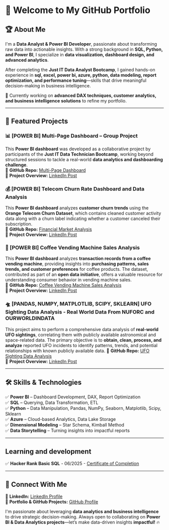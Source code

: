# 👋 Welcome to My GitHub Portfolio  

## 🏆 About Me  
I'm a **Data Analyst & Power BI Developer**, passionate about transforming raw data into actionable insights. With a strong background in **SQL, Python, and Power BI**, I specialize in **data visualization, dashboard design, and advanced analytics**.  

After completing the **Just IT Data Analyst Bootcamp**, I gained hands-on experience in **sql, excel, power bi, azure, python, data modeling, report optimization, and performance tuning**—skills that drive meaningful decision-making in business intelligence.  

📍 Currently working on **advanced DAX techniques, customer analytics, and business intelligence solutions** to refine my portfolio.  

---

## 🚀 Featured Projects  

### **📊 [POWER BI] Multi-Page Dashboard – Group Project**  
This **Power BI dashboard** was developed as a collaborative project by participants of the **Just IT Data Technician Bootcamp**, working beyond structured sessions to tackle a real-world **data analytics and dashboarding challenge**.  
🔗 **GitHub Repo:** [Multi-Page Dashboard](https://github.com/data-aleks/Multi-Page-Dashboard-Group-Project-)  
🔗 **Project Overview:** [LinkedIn Post](https://www.linkedin.com/posts/data-aleks_powerbi-dataanalytics-collaboration-activity-7335969275662204928-mNZn?utm_source=share&utm_medium=member_desktop&rcm=ACoAAFoVicIBeJ3vjyB51wcWrPmVV--yH5Xk308)  

### **💰 [POWER BI] Telecom Churn Rate Dashboard and Data Analysis** 
This **Power BI dashboard** analyzes **customer churn trends** using the **Orange Telecom Churn Dataset**, which contains cleaned customer activity data along with a churn label indicating whether a customer canceled their subscription.    
🔗 **GitHub Repo:** [Financial Market Analysis](https://github.com/data-aleks/Telecom_churn_rate)  
🔗 **Project Overview:** [LinkedIn Post](https://www.linkedin.com/posts/data-aleks_powerbi-data-dashboard-activity-7336291499443126273-O714?utm_source=share&utm_medium=member_desktop&rcm=ACoAAFoVicIBeJ3vjyB51wcWrPmVV--yH5Xk308)  


### **📍 [POWER BI] Coffee Vending Machine Sales Analysis**  
This **Power BI dashboard** analyzes **transaction records from a coffee vending machine**, providing insights into **purchasing patterns, sales trends, and customer preferences** for coffee products. The dataset, contributed as part of an **open data initiative**, offers a valuable resource for understanding consumer behavior in vending machine sales.   
🔗 **GitHub Repo:** [Coffee Vending Machine Sales Analysis](https://github.com/data-aleks/coffee_machine_sales)  
🔗 **Project Overview:** [LinkedIn Post](https://www.linkedin.com/posts/data-aleks_powerbi-dataanalytics-dashboarddesign-activity-7336879578163875842-5gV0?utm_source=share&utm_medium=member_desktop&rcm=ACoAAFoVicIBeJ3vjyB51wcWrPmVV--yH5Xk308)  

### **🛸 [PANDAS, NUMPY, MATPLOTLIB, SCIPY, SKLEARN] UFO Sighting Data Analysis - Real World Data From NUFORC and OURWORLDINDATA**  
This project aims to perform a comprehensive data analysis of **real-world UFO sightings**, correlating them with publicly available astronomical and space-related data. The primary objective is to **obtain, clean, process, and analyze** reported UFO incidents to identify patterns, trends, and potential relationships with known publicly available data.
🔗 **GitHub Repo:** [UFO Sighting Data Analysis](https://github.com/data-aleks/type_one_ufo_analysis/tree/main)  
🔗 **Project Overview:** [LinkedIn Post](https://www.linkedin.com/posts/data-aleks_dataanalysis-ufo-spaceexploration-activity-7340317208637505537-lvCL?utm_source=share&utm_medium=member_desktop&rcm=ACoAAFoVicIBeJ3vjyB51wcWrPmVV--yH5Xk308)  

---

## 🛠️ Skills & Technologies  
✅ **Power BI** – Dashboard Development, DAX, Report Optimization  
✅ **SQL** – Querying, Data Transformation, ETL  
✅ **Python** – Data Manipulation, Pandas, NumPy, Seaborn, Matplotlib, Scipy, Sklearn  
✅ **Azure** – Cloud-based Analytics, Data Lake Storage  
✅ **Dimensional Modeling** – Star Schema, Kimball Method  
✅ **Data Storytelling** – Turning insights into impactful reports  

---
## Learning and development
✅ **Hacker Rank Basic SQL** - 06/2025 - [Certificate of Completion](https://www.hackerrank.com/certificates/0b0188ef422d) 

---
## 📢 Connect With Me  
🔗 **LinkedIn:** [LinkedIn Profile](https://www.linkedin.com/in/data-aleks/)  
🚀 **Portfolio & GitHub Projects:** [GitHub Profile](https://github.com/data-aleks)  

I'm passionate about leveraging **data analytics and business intelligence** to drive strategic decision-making. Always open to collaborating on **Power BI & Data Analytics projects**—let’s make data-driven insights **impactful!** 🔥  

